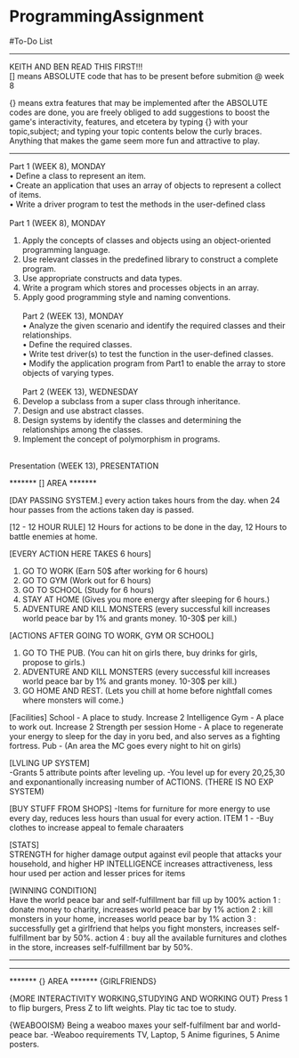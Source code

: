 # ProgrammingAssignment
#To-Do List
______________________________________________________________________________________________________________________________________
KEITH AND BEN READ THIS FIRST!!!<br>
[] means ABSOLUTE code that has to be present before submition @ week 8 

{} means extra features that may be implemented after the ABSOLUTE codes are done, you are freely obliged to add suggestions to boost the game's interactivity, features, and etcetera by typing {} with your topic,subject; and typing your topic contents below the curly braces. Anything that makes the game seem more fun and attractive to play.
______________________________________________________________________________________________________________________________________

Part 1 (WEEK 8), MONDAY <br>
•	Define a class to represent an item. <br>
•	Create an application that uses an array of objects to represent a collect of items. <br>
•	Write a driver program to test the methods in the user-defined class <br><br>
Part 1 (WEEK 8), MONDAY <br>
1.	Apply the concepts of classes and objects using an object-oriented programming language. <br>
2.	Use relevant classes in the predefined library to construct a complete program. <br>
3.	Use  appropriate constructs and data types. <br>
4.	Write a program which stores and processes objects in an array. <br>
5.	Apply good programming style and naming conventions. <br><br>
Part 2 (WEEK 13), MONDAY <br>
•	Analyze the given scenario and  identify the required classes and their relationships. <br>
•	Define the required classes. <br>
•	Write test driver(s) to test the function in the user-defined classes. <br>
•	Modify the application program from Part1 to enable the array to store objects of varying types. <br><br>
Part 2 (WEEK 13), WEDNESDAY <br>
1.	Develop a subclass from a super class through inheritance. <br>
2.	Design and use abstract classes. <br>
3.	Design systems by identify the classes and determining the relationships among the classes. <br>
4.	Implement the concept of polymorphism in programs. <br><br>

Presentation (WEEK 13), PRESENTATION

******* [] AREA *******

[DAY PASSING SYSTEM.]
every action takes hours from the day. when 24 hour passes from the actions taken day is passed.  

[12 - 12 HOUR RULE]
12 Hours for actions to be done in the day, 12 Hours to battle enemies at home. 

[EVERY ACTION HERE TAKES 6 hours]
1. GO TO WORK (Earn 50$ after working for 6 hours)
2. GO TO GYM (Work out for 6 hours)
3. GO TO SCHOOL (Study for 6 hours)
4. STAY AT HOME (Gives you more energy after sleeping for 6 hours.)
4. ADVENTURE AND KILL MONSTERS (every successful kill increases world peace bar by 1% and grants money. 10-30$ per kill.)

[ACTIONS AFTER GOING TO WORK, GYM OR SCHOOL]
1. GO TO THE PUB. (You can hit on girls there, buy drinks for girls, propose to girls.)
2. ADVENTURE AND KILL MONSTERS (every successful kill increases world peace bar by 1% and grants money. 10-30$ per kill.)
3. GO HOME AND REST. (Lets you chill at home before nightfall comes where monsters will come.)

[Facilities]
School - A place to study. Increase 2 Intelligence
Gym - A place to work out. Increase 2 Strength per session
Home - A place to regenerate your energy to sleep for the day in yoru bed, and also serves as a fighting fortress. 
Pub - (An area the MC goes every night to hit on girls)

[LVLING UP SYSTEM]  
-Grants 5 attribute points after leveling up.
-You level up for every 20,25,30 and exponantionally increasing number of ACTIONS. (THERE IS NO EXP SYSTEM)

[BUY STUFF FROM SHOPS]
-Items for furniture for more energy to use every day, reduces less hours than usual for every action.
ITEM 1 - 
-Buy clothes to increase appeal to female charaaters

[STATS]  
STRENGTH for higher damage output against evil people that attacks your household, and higher HP
INTELLIGENCE increases attractiveness, less hour used per action and lesser prices for items


[WINNING CONDITION]  
Have the world peace bar and self-fulfillment bar fill up by 100%
action 1 : donate money to charity, increases world peace bar by 1%
action 2 : kill monsters in your home, increases world peace bar by 1%
action 3 : successfully get a girlfriend that helps you fight monsters, increases self-fulfillment bar by 50%.
action 4 : buy all the available furnitures and clothes in the store, increases self-fulfillment bar by 50%.

*************************

______________________________________________________________________________________________________________________________________

******* {} AREA *******
{GIRLFRIENDS}

{MORE INTERACTIVITY WORKING,STUDYING AND WORKING OUT}
Press 1 to flip burgers, Press Z to lift weights. Play tic tac toe to study.

{WEABOOISM}
Being a weaboo maxes your self-fulfilment bar and world-peace bar.
-Weaboo requirements TV, Laptop, 5 Anime figurines, 5 Anime posters.

